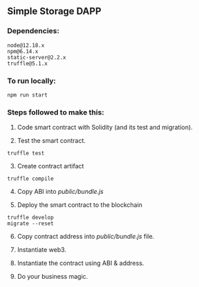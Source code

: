 ## Simple Storage DAPP 

### Dependencies: 

```
node@12.18.x
npm@6.14.x
static-server@2.2.x
truffle@5.1.x
```

### To run locally:

```
npm run start
```

### Steps followed to make this:

1. Code smart contract with Solidity (and its test and migration).

2. Test the smart contract.

```
truffle test
```

3. Create contract artifact

```
truffle compile
```

4. Copy ABI into *public/bundle.js*

5. Deploy the smart contract to the blockchain

```
truffle develop
migrate --reset
```

6. Copy contract address into *public/bundle.js* file.

7. Instantiate web3.

8. Instantiate the contract using ABI & address.

9. Do your business magic.  
